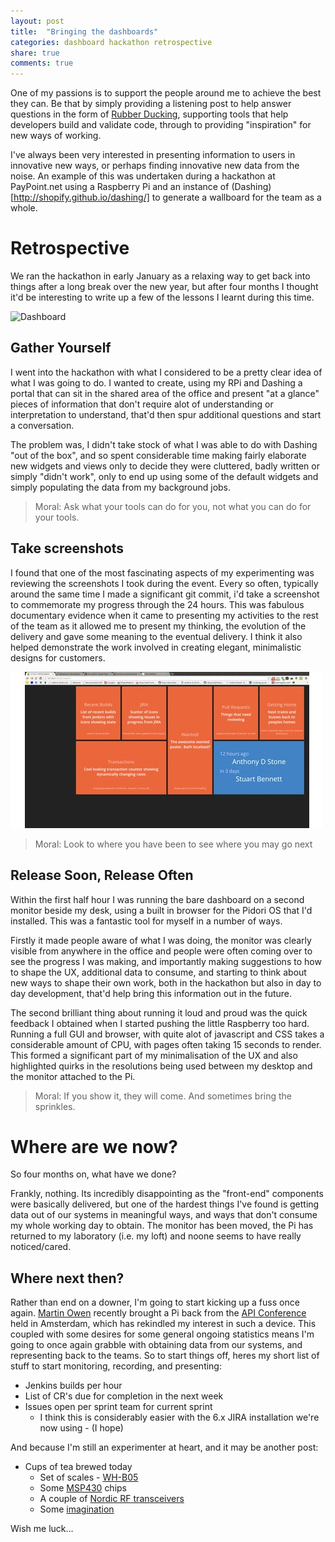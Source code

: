 ```yaml
---
layout: post
title:  "Bringing the dashboards"
categories: dashboard hackathon retrospective
share: true
comments: true
---
```

One of my passions is to support the people around me to achieve the best they can. Be that by simply providing a listening post to help answer questions in the form of [Rubber Ducking](http://en.wikipedia.org/wiki/Rubber_duck_debugging), supporting tools that help developers build and validate code, through to providing "inspiration" for new ways of working.

I've always been very interested in presenting information to users in innovative new ways, or perhaps finding innovative new data from the noise. An example of this was undertaken during
 a hackathon at PayPoint.net using a Raspberry Pi and an instance of (Dashing)[http://shopify.github.io/dashing/] to generate a wallboard for the team as a whole.
 
# Retrospective

We ran the hackathon in early January as a relaxing way to get back into things after a long break over the new year, but after four months I thought it'd be interesting to write up a few of the lessons
I learnt during this time.

![Dashboard](http://static.ow.ly/photos/normal/4dJx5.jpg) 

## Gather Yourself

I went into the hackathon with what I considered to be a pretty clear idea of what I was going to do. I wanted to create, using my RPi and Dashing a portal that can sit in the shared area of the office and present
"at a glance" pieces of information that don't require alot of understanding or interpretation to understand, that'd then spur additional questions and start a conversation.

The problem was, I didn't take stock of what I was able to do with Dashing "out of the box", and so spent considerable time making fairly elaborate new widgets and views only to decide they were cluttered, badly written
or simply "didn't work", only to end up using some of the default widgets and simply populating the data from my background jobs.

> Moral: Ask what your tools can do for you, not what you can do for your tools.

## Take screenshots

I found that one of the most fascinating aspects of my experimenting was reviewing the screenshots I took during the event. Every so often, typically around the same time I made a significant git commit, i'd take a screenshot 
to commemorate my progress through the 24 hours. This was fabulous documentary evidence when it came to presenting my activities to the rest of the team as it allowed me to present my thinking, the evolution of the delivery and
gave some meaning to the eventual delivery. I think it also helped demonstrate the work involved in creating elegant, minimalistic designs for customers.

![DashboardsOnTheMove](/images/Dashboard_screenshot_progression.gif)

> Moral: Look to where you have been to see where you may go next

## Release Soon, Release Often

Within the first half hour I was running the bare dashboard on a second monitor beside my desk, using a built in browser for the Pidori OS that I'd installed. This was a fantastic tool for myself in a number of ways.

Firstly it made people aware of what I was doing, the monitor was clearly visible from anywhere in the office and people were often coming over to see the progress I was making, and importantly making suggestions to
how to shape the UX, additional data to consume, and starting to think about new ways to shape their own work, both in the hackathon but also in day to day development, that'd help bring this information out in the future.

The second brilliant thing about running it loud and proud was the quick feedback I obtained when I started pushing the little Raspberry too hard. Running a full GUI and browser, with quite alot of javascript and CSS takes
a considerable amount of CPU, with pages often taking 15 seconds to render. This formed a significant part of my minimalisation of the UX and also highlighted quirks in the resolutions being used between my desktop and the
monitor attached to the Pi.

> Moral: If you show it, they will come. And sometimes bring the sprinkles.

# Where are we now?

So four months on, what have we done?

Frankly, nothing. Its incredibly disappointing as the "front-end" components were basically delivered, but one of the hardest things I've found is getting data out of our systems in meaningful ways, and ways that don't consume my whole working day to obtain. The monitor has been moved, the Pi has returned to my laboratory (i.e. my loft) and noone seems to have really noticed/cared.

## Where next then?

Rather than end on a downer, I'm going to start kicking up a fuss once again. [Martin Owen](https://twitter.com/meadicus) recently brought a Pi back from the [API Conference](http://www.apistrategyconference.com/2014Amsterdam/) held in Amsterdam, which has rekindled my interest in such a device. This coupled with some desires for some general ongoing statistics means I'm going to once again grabble with obtaining data from our systems, and representing 
back to the teams. So to start things off, heres my short list of stuff to start monitoring, recording, and presenting:

* Jenkins builds per hour
* List of CR's due for completion in the next week
* Issues open per sprint team for current sprint
    * I think this is considerably easier with the 6.x JIRA installation we're now using - (I hope)

And	because I'm still an experimenter at heart, and it may be another post:

* Cups of tea brewed today
    * Set of scales - [WH-B05](http://www.amazon.com/WH-B05-Portable-Electronic-Digital-Kitchen/dp/B00B191BSE)
	* Some [MSP430](http://www.ti.com/lsds/ti/microcontroller/16-bit_msp430/overview.page) chips
	* A couple of [Nordic RF transceivers](https://www.nordicsemi.com/kor/node_176/2.4GHz-RF/nRF24L01P)
	* Some [imagination](http://sites.psu.edu/reshmajblog/wp-content/uploads/sites/885/2013/04/spongebob-imagination.jpg)
	
Wish me luck...